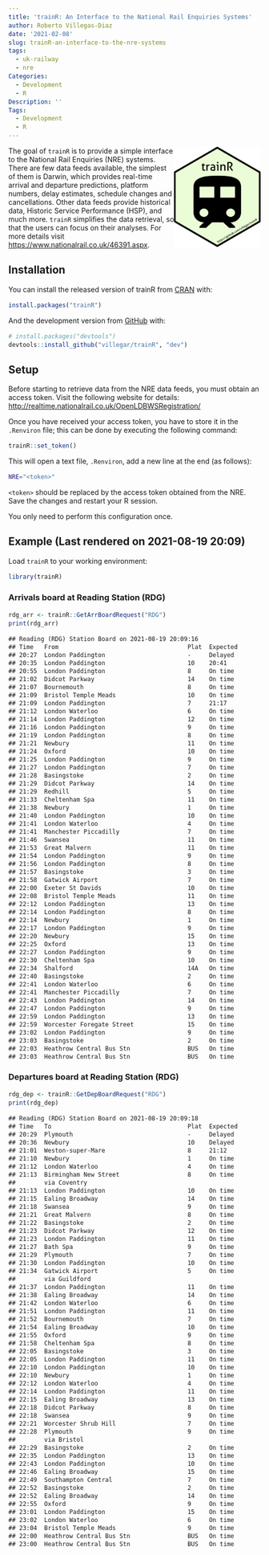 ```yaml
---
title: 'trainR: An Interface to the National Rail Enquiries Systems'
author: Roberto Villegas-Diaz
date: '2021-02-08'
slug: trainR-an-interface-to-the-nre-systems
tags:
  - uk-railway
  - nre
Categories:
  - Development
  - R
Description: ''
Tags:
  - Development
  - R
---
```


<img src="https://raw.githubusercontent.com/villegar/trainR/main/inst/images/logo.png" alt="logo" align="right" height=200px/>

The goal of `trainR` is to provide a simple interface to the 
National Rail Enquiries (NRE) systems. There are few data feeds 
available, the simplest of them is Darwin, which provides real-time 
arrival and departure predictions, platform numbers, delay estimates, 
schedule changes and cancellations. Other data feeds provide historical 
data, Historic Service Performance (HSP), and much more. `trainR` 
simplifies the data retrieval, so that the users can focus on their 
analyses. For more details visit 
https://www.nationalrail.co.uk/46391.aspx.

## Installation

You can install the released version of trainR from [CRAN](https://CRAN.R-project.org) with:

``` r
install.packages("trainR")
```

And the development version from [GitHub](https://github.com/) with:

``` r
# install.packages("devtools")
devtools::install_github("villegar/trainR", "dev")
```

## Setup
Before starting to retrieve data from the NRE data feeds, you must obtain an access token. 
Visit the following website for details: http://realtime.nationalrail.co.uk/OpenLDBWSRegistration/

Once you have received your access token, you have to store it in the `.Renviron` file; this can be 
done by executing the following command:


```r
trainR::set_token()
```

This will open a text file, `.Renviron`, add a new line at the end (as follows):

```bash
NRE="<token>"
```

`<token>` should be replaced by the access token obtained from the NRE. Save the changes and restart 
your R session.

You only need to perform this configuration once.

## Example (Last rendered on 2021-08-19 20:09)

Load `trainR` to your working environment:

```r
library(trainR)
```

### Arrivals board at Reading Station (RDG)


```r
rdg_arr <- trainR::GetArrBoardRequest("RDG")
print(rdg_arr)
```

```
## Reading (RDG) Station Board on 2021-08-19 20:09:16
## Time   From                                    Plat  Expected
## 20:27  London Paddington                       -     Delayed
## 20:35  London Paddington                       10    20:41
## 20:55  London Paddington                       8     On time
## 21:02  Didcot Parkway                          14    On time
## 21:07  Bournemouth                             8     On time
## 21:09  Bristol Temple Meads                    10    On time
## 21:09  London Paddington                       7     21:17
## 21:12  London Waterloo                         6     On time
## 21:14  London Paddington                       12    On time
## 21:16  London Paddington                       9     On time
## 21:19  London Paddington                       8     On time
## 21:21  Newbury                                 11    On time
## 21:24  Oxford                                  10    On time
## 21:25  London Paddington                       9     On time
## 21:27  London Paddington                       7     On time
## 21:28  Basingstoke                             2     On time
## 21:29  Didcot Parkway                          14    On time
## 21:29  Redhill                                 5     On time
## 21:33  Cheltenham Spa                          11    On time
## 21:38  Newbury                                 1     On time
## 21:40  London Paddington                       10    On time
## 21:41  London Waterloo                         4     On time
## 21:41  Manchester Piccadilly                   7     On time
## 21:46  Swansea                                 11    On time
## 21:53  Great Malvern                           11    On time
## 21:54  London Paddington                       9     On time
## 21:56  London Paddington                       8     On time
## 21:57  Basingstoke                             3     On time
## 21:58  Gatwick Airport                         7     On time
## 22:00  Exeter St Davids                        10    On time
## 22:08  Bristol Temple Meads                    11    On time
## 22:12  London Paddington                       13    On time
## 22:14  London Paddington                       8     On time
## 22:14  Newbury                                 1     On time
## 22:17  London Paddington                       9     On time
## 22:20  Newbury                                 15    On time
## 22:25  Oxford                                  13    On time
## 22:27  London Paddington                       9     On time
## 22:30  Cheltenham Spa                          10    On time
## 22:34  Shalford                                14A   On time
## 22:40  Basingstoke                             2     On time
## 22:41  London Waterloo                         6     On time
## 22:41  Manchester Piccadilly                   7     On time
## 22:43  London Paddington                       14    On time
## 22:47  London Paddington                       9     On time
## 22:59  London Paddington                       13    On time
## 22:59  Worcester Foregate Street               15    On time
## 23:02  London Paddington                       9     On time
## 23:03  Basingstoke                             2     On time
## 22:03  Heathrow Central Bus Stn                BUS   On time
## 23:03  Heathrow Central Bus Stn                BUS   On time
```

### Departures board at Reading Station (RDG)


```r
rdg_dep <- trainR::GetDepBoardRequest("RDG")
print(rdg_dep)
```

```
## Reading (RDG) Station Board on 2021-08-19 20:09:18
## Time   To                                      Plat  Expected
## 20:29  Plymouth                                -     Delayed
## 20:36  Newbury                                 10    Delayed
## 21:01  Weston-super-Mare                       8     21:12
## 21:10  Newbury                                 1     On time
## 21:12  London Waterloo                         4     On time
## 21:13  Birmingham New Street                   8     On time
##        via Coventry                            
## 21:13  London Paddington                       10    On time
## 21:15  Ealing Broadway                         14    On time
## 21:18  Swansea                                 9     On time
## 21:21  Great Malvern                           8     On time
## 21:22  Basingstoke                             2     On time
## 21:23  Didcot Parkway                          12    On time
## 21:23  London Paddington                       11    On time
## 21:27  Bath Spa                                9     On time
## 21:29  Plymouth                                7     On time
## 21:30  London Paddington                       10    On time
## 21:34  Gatwick Airport                         5     On time
##        via Guildford                           
## 21:37  London Paddington                       11    On time
## 21:38  Ealing Broadway                         14    On time
## 21:42  London Waterloo                         6     On time
## 21:51  London Paddington                       11    On time
## 21:52  Bournemouth                             7     On time
## 21:54  Ealing Broadway                         10    On time
## 21:55  Oxford                                  9     On time
## 21:58  Cheltenham Spa                          8     On time
## 22:05  Basingstoke                             3     On time
## 22:05  London Paddington                       11    On time
## 22:10  London Paddington                       10    On time
## 22:10  Newbury                                 1     On time
## 22:12  London Waterloo                         4     On time
## 22:14  London Paddington                       11    On time
## 22:15  Ealing Broadway                         13    On time
## 22:18  Didcot Parkway                          8     On time
## 22:18  Swansea                                 9     On time
## 22:21  Worcester Shrub Hill                    7     On time
## 22:28  Plymouth                                9     On time
##        via Bristol                             
## 22:29  Basingstoke                             2     On time
## 22:35  London Paddington                       13    On time
## 22:43  London Paddington                       10    On time
## 22:46  Ealing Broadway                         15    On time
## 22:49  Southampton Central                     7     On time
## 22:52  Basingstoke                             2     On time
## 22:52  Ealing Broadway                         14    On time
## 22:55  Oxford                                  9     On time
## 23:01  London Paddington                       15    On time
## 23:02  London Waterloo                         6     On time
## 23:04  Bristol Temple Meads                    9     On time
## 22:00  Heathrow Central Bus Stn                BUS   On time
## 23:00  Heathrow Central Bus Stn                BUS   On time
```
